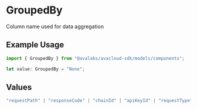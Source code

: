 # GroupedBy

Column name used for data aggregation

## Example Usage

```typescript
import { GroupedBy } from "@avalabs/avacloud-sdk/models/components";

let value: GroupedBy = "None";
```

## Values

```typescript
"requestPath" | "responseCode" | "chainId" | "apiKeyId" | "requestType" | "None"
```